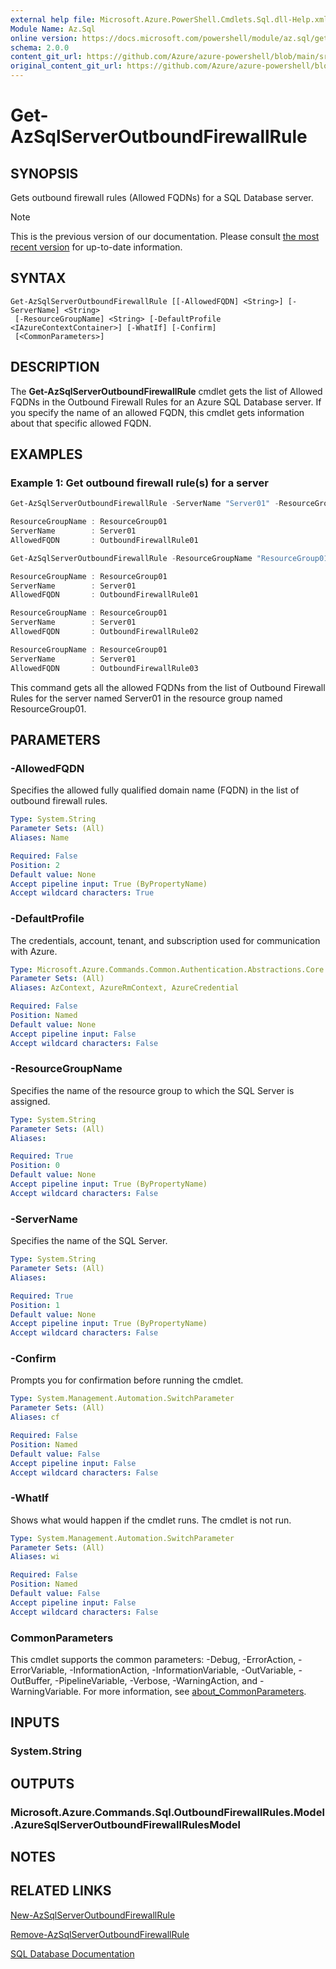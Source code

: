 ```yaml
---
external help file: Microsoft.Azure.PowerShell.Cmdlets.Sql.dll-Help.xml
Module Name: Az.Sql
online version: https://docs.microsoft.com/powershell/module/az.sql/get-azsqlserveroutboundfirewallrule
schema: 2.0.0
content_git_url: https://github.com/Azure/azure-powershell/blob/main/src/Sql/Sql/help/Get-AzSqlServerOutboundFirewallRule.md
original_content_git_url: https://github.com/Azure/azure-powershell/blob/main/src/Sql/Sql/help/Get-AzSqlServerOutboundFirewallRule.md
---
```


# Get-AzSqlServerOutboundFirewallRule

## SYNOPSIS
Gets outbound firewall rules (Allowed FQDNs) for a SQL Database server.

> [!NOTE]
>This is the previous version of our documentation. Please consult [the most recent version](/powershell/module/az.sql/get-azsqlserveroutboundfirewallrule) for up-to-date information.

## SYNTAX

```
Get-AzSqlServerOutboundFirewallRule [[-AllowedFQDN] <String>] [-ServerName] <String>
 [-ResourceGroupName] <String> [-DefaultProfile <IAzureContextContainer>] [-WhatIf] [-Confirm]
 [<CommonParameters>]
```

## DESCRIPTION
The **Get-AzSqlServerOutboundFirewallRule** cmdlet gets the list of Allowed FQDNs in the Outbound Firewall Rules for an Azure SQL Database server.
If you specify the name of an allowed FQDN, this cmdlet gets information about that specific allowed FQDN.

## EXAMPLES

### Example 1: Get outbound firewall rule(s) for a server
<!-- Skip: Output cannot be splitted from code -->
```powershell
Get-AzSqlServerOutboundFirewallRule -ServerName "Server01" -ResourceGroupName "ResourceGroup01" -AllowedFQDN "OutboundFirewallRule01"

ResourceGroupName : ResourceGroup01
ServerName        : Server01
AllowedFQDN       : OutboundFirewallRule01

Get-AzSqlServerOutboundFirewallRule -ResourceGroupName "ResourceGroup01" -ServerName "Server01"

ResourceGroupName : ResourceGroup01
ServerName        : Server01
AllowedFQDN       : OutboundFirewallRule01

ResourceGroupName : ResourceGroup01
ServerName        : Server01
AllowedFQDN       : OutboundFirewallRule02

ResourceGroupName : ResourceGroup01
ServerName        : Server01
AllowedFQDN       : OutboundFirewallRule03
```

This command gets all the allowed FQDNs from the list of Outbound Firewall Rules for the server named Server01 in the resource group named ResourceGroup01.

## PARAMETERS

### -AllowedFQDN
Specifies the allowed fully qualified domain name (FQDN) in the list of outbound firewall rules.

```yaml
Type: System.String
Parameter Sets: (All)
Aliases: Name

Required: False
Position: 2
Default value: None
Accept pipeline input: True (ByPropertyName)
Accept wildcard characters: True
```

### -DefaultProfile
The credentials, account, tenant, and subscription used for communication with Azure.

```yaml
Type: Microsoft.Azure.Commands.Common.Authentication.Abstractions.Core.IAzureContextContainer
Parameter Sets: (All)
Aliases: AzContext, AzureRmContext, AzureCredential

Required: False
Position: Named
Default value: None
Accept pipeline input: False
Accept wildcard characters: False
```

### -ResourceGroupName
Specifies the name of the resource group to which the SQL Server is assigned.

```yaml
Type: System.String
Parameter Sets: (All)
Aliases:

Required: True
Position: 0
Default value: None
Accept pipeline input: True (ByPropertyName)
Accept wildcard characters: False
```

### -ServerName
Specifies the name of the SQL Server.

```yaml
Type: System.String
Parameter Sets: (All)
Aliases:

Required: True
Position: 1
Default value: None
Accept pipeline input: True (ByPropertyName)
Accept wildcard characters: False
```

### -Confirm
Prompts you for confirmation before running the cmdlet.

```yaml
Type: System.Management.Automation.SwitchParameter
Parameter Sets: (All)
Aliases: cf

Required: False
Position: Named
Default value: False
Accept pipeline input: False
Accept wildcard characters: False
```

### -WhatIf
Shows what would happen if the cmdlet runs.
The cmdlet is not run.

```yaml
Type: System.Management.Automation.SwitchParameter
Parameter Sets: (All)
Aliases: wi

Required: False
Position: Named
Default value: False
Accept pipeline input: False
Accept wildcard characters: False
```

### CommonParameters
This cmdlet supports the common parameters: -Debug, -ErrorAction, -ErrorVariable, -InformationAction, -InformationVariable, -OutVariable, -OutBuffer, -PipelineVariable, -Verbose, -WarningAction, and -WarningVariable. For more information, see [about_CommonParameters](http://go.microsoft.com/fwlink/?LinkID=113216).

## INPUTS

### System.String

## OUTPUTS

### Microsoft.Azure.Commands.Sql.OutboundFirewallRules.Model.AzureSqlServerOutboundFirewallRulesModel

## NOTES

## RELATED LINKS

[New-AzSqlServerOutboundFirewallRule](./New-AzSqlServerOutboundFirewallRule.md)

[Remove-AzSqlServerOutboundFirewallRule](./Remove-AzSqlServerOutboundFirewallRule.md)

[SQL Database Documentation](https://docs.microsoft.com/azure/sql-database/)
